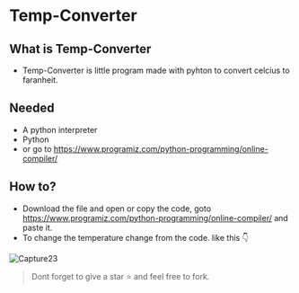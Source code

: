 # Temp-Converter

## What is Temp-Converter
- Temp-Converter is little program made with pyhton to convert celcius to faranheit.

## Needed
- A python interpreter
- Python
- or go to https://www.programiz.com/python-programming/online-compiler/

## How to?
- Download the file and open or copy the code, goto https://www.programiz.com/python-programming/online-compiler/ and paste it.
- To change the temperature change from the code. like this 👇


![Capture23](https://user-images.githubusercontent.com/91379432/142556842-08bda7f7-5120-4ce9-8944-63df2e313b84.PNG)

> Dont forget to give a star ⭐ and feel free to fork.
